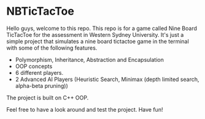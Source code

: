# NBTicTacToe

Hello guys, welcome to this repo. This repo is for a game called Nine Board TicTacToe
for the assessment in Western Sydney University. It's just a simple project that simulates
a nine board tictactoe game in the terminal with some of the following features.

- Polymorphism, Inheritance, Abstraction and Encapsulation
- OOP concepts
- 6 different players.
- 2 Advanced AI Players (Heuristic Search, Minimax (depth limited search, alpha-beta pruning))

The project is built on C++ OOP.

Feel free to have a look around and test the project. Have fun!
